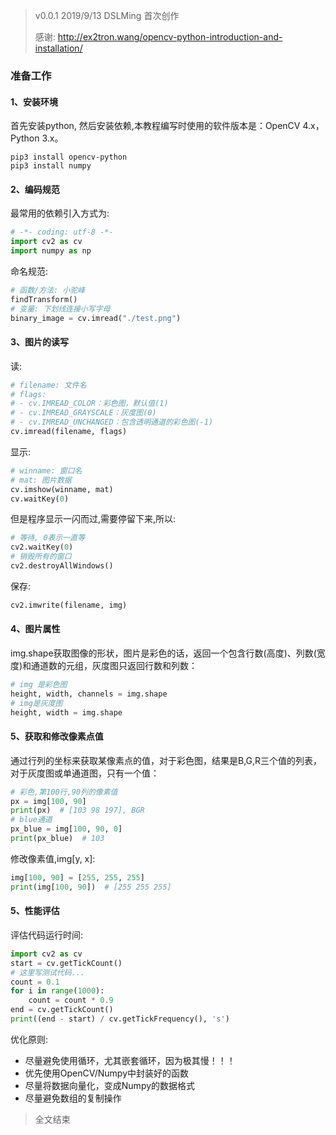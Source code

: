 > v0.0.1 2019/9/13 DSLMing
> 首次创作
>
> 感谢:
> http://ex2tron.wang/opencv-python-introduction-and-installation/


### 准备工作
#### 1、安装环境


首先安装python, 然后安装依赖,本教程编写时使用的软件版本是：OpenCV 4.x，Python 3.x。
```
pip3 install opencv-python
pip3 install numpy
```

#### 2、编码规范
最常用的依赖引入方式为:
```python
# -*- coding: utf-8 -*-
import cv2 as cv
import numpy as np
```

命名规范:
```python
# 函数/方法: 小驼峰
findTransform()
# 变量: 下划线连接小写字母
binary_image = cv.imread("./test.png")
```


#### 3、图片的读写
读:
```python
# filename: 文件名
# flags:
# - cv.IMREAD_COLOR：彩色图，默认值(1)
# - cv.IMREAD_GRAYSCALE：灰度图(0)
# - cv.IMREAD_UNCHANGED：包含透明通道的彩色图(-1)
cv.imread(filename, flags)
```

显示:
```python
# winname: 窗口名
# mat: 图片数据
cv.imshow(winname, mat)
cv.waitKey(0)
```
但是程序显示一闪而过,需要停留下来,所以:
```python
# 等待, 0表示一直等
cv2.waitKey(0)
# 销毁所有的窗口
cv2.destroyAllWindows()
```
保存:
```python
cv2.imwrite(filename, img)
```

#### 4、图片属性
img.shape获取图像的形状，图片是彩色的话，返回一个包含行数(高度)、列数(宽度)和通道数的元组，灰度图只返回行数和列数：
```python
# img 是彩色图
height, width, channels = img.shape
# img是灰度图
height, width = img.shape
```

#### 5、获取和修改像素点值
通过行列的坐标来获取某像素点的值，对于彩色图，结果是B,G,R三个值的列表，对于灰度图或单通道图，只有一个值：
```python
# 彩色,第100行,90列的像素值
px = img[100, 90]
print(px)  # [103 98 197], BGR
# blue通道
px_blue = img[100, 90, 0]
print(px_blue)  # 103
```

修改像素值,img[y, x]:
```python
img[100, 90] = [255, 255, 255]
print(img[100, 90])  # [255 255 255]
```
#### 5、性能评估
评估代码运行时间:
```python
import cv2 as cv
start = cv.getTickCount()
# 这里写测试代码...
count = 0.1
for i in range(1000):
    count = count * 0.9
end = cv.getTickCount()
print((end - start) / cv.getTickFrequency(), 's')
```

优化原则:
- 尽量避免使用循环，尤其嵌套循环，因为极其慢！！！
- 优先使用OpenCV/Numpy中封装好的函数
- 尽量将数据向量化，变成Numpy的数据格式
- 尽量避免数组的复制操作

> 全文结束

